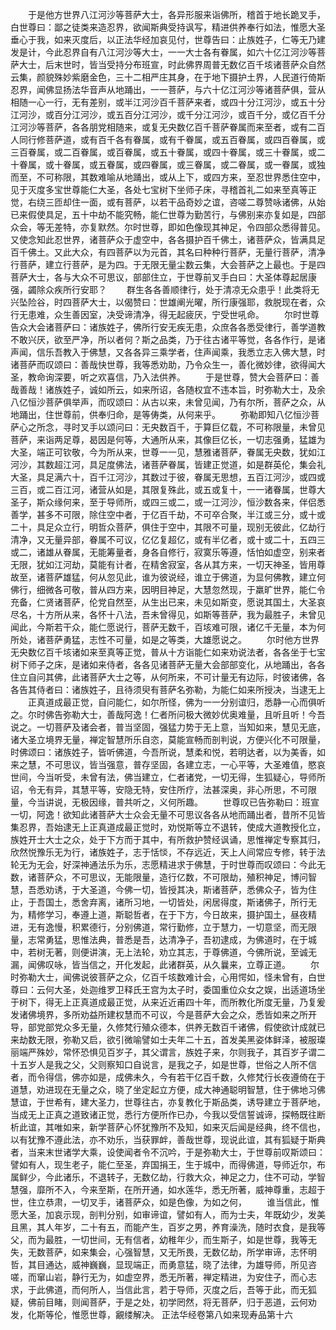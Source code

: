 <!-- { "loadSidebar": true } -->
　　于是他方世界八江河沙等菩萨大士，各异形服来诣佛所，稽首于地长跪叉手，白世尊曰：鄙之徒类来造忍界，欲闻斯典受持讽写，精进供养奉行如法，惟愿大圣垂心于我，如来灭度后，以正法华经加哀见付，世尊告曰：止族姓子，仁等无乃建发是计，今此忍界自有八江河沙等大士，一一大士各有眷属，如六十亿江河沙等菩萨大士，后末世时，皆当受持分布班宣，时此佛界周普无数亿百千垓诸菩萨众自然云集，颜貌殊妙紫磨金色，三十二相严庄其身，在于地下摄护土界，人民道行倚斯忍界，闻佛显扬法华音声从地踊出，一一菩萨，与六十亿江河沙等诸菩萨俱，营从相随一心一行，无有差别，或半江河沙百千菩萨来者，或四十分江河沙，或五十分江河沙，或百分江河沙，或五百分江河沙，或千分江河沙，或百千分，或亿百千分江河沙等菩萨，各各朋党相随来，或复无央数亿百千菩萨眷属而来至者，或有二百人同行修菩萨道，或有百千各有眷属，或有千眷属，或五百眷属，或四百眷属，或三百眷属，或二百眷属，或百眷属，或五十眷属，或四十眷属，或三十眷属，或二十眷属，或十眷属，或五眷属，或四眷属，或三眷属，或二眷属，或一眷属，或独而至，不可称限，其数难喻从地踊出，或从上下，或四方来，至忍世界悉住空中，见于灭度多宝世尊能仁大圣，各处七宝树下坐师子床，寻稽首礼二如来至真等正觉，右绕三匝却住一面，或有菩萨，以若干品奇妙之谊，咨嗟二尊赞咏诸佛，从始已来假使具足，五十中劫不能究畅，能仁世尊为勤苦行，与佛别来亦复如是，四部众会，等无差特，亦复默然。尔时世尊，即如色像现其神足，令四部众悉得普见。又使念知此忍世界，诸菩萨众于虚空中，各各摄护百千佛土，诸菩萨众，皆满具足百千佛土。又此大众，有四菩萨以为元首，其名曰种种行菩萨，无量行菩萨，清净行菩萨，建立行菩萨，是为四。于无限无量尘数云集，大会菩萨之上最也。于是四菩萨大士，各与大众不可思议，部部住立，于世尊前叉手白曰：大圣体尊起居康强，蠲除众疾所行安耶？
　　群生各各善顺律行，处于清凉无众患乎！此类将无兴坠险谷，时四菩萨大士，以偈赞曰：世雄阐光曜，所行康强耶，救脱现在者，众行无患难，众生善因室，决受谛清净，得无起疲厌，宁受世吼命。
　　尔时世尊告众大会诸菩萨曰：诸族姓子，佛所行安无疾无患，众庶各各悉受律行，善学道教不敢兴厌，欲至严净，所以者何？斯之品类，乃于往古诸平等觉，各各作行，是诸声闻，信乐吾教入于佛慧，又各各异三乘学者，住声闻乘，我悉立志入佛大慧，时诸菩萨而叹颂曰：善哉快世尊，我等悉劝助，乃令众生一，善化微妙律，欲得闻大圣，教命询深要，听之欢喜信，乃入法供养。
　　于是世尊，赞大会菩萨曰：善哉善哉！诸族姓子，诚如所云，如来所诏，各随权宜不违本旨，时弥勒大士，及余八亿恒沙菩萨俱举声，而叹颂曰：从古以来，未曾见闻，乃有尔所，菩萨之众，从地踊出，住世尊前，供奉归命，是等俦类，从何来乎。
　　弥勒即知八亿恒沙菩萨心之所念，寻时叉手以颂问曰：无央数百千，于算巨亿载，不可称限量，未曾见菩萨，来诣两足尊，曷因是何等，大通所从来，其像巨亿长，一切志强勇，猛雄为大圣，端正可钦敬，今为所从来，世尊一一见，慧雅诸菩萨，眷属无央数，犹如江河沙，其数超江河，具足度佛法，诸菩萨眷属，皆建正觉道，如是群英伦，集会礼大圣，具足满六十，百千江河沙，其数过于彼，眷属无思想，五百江河沙，或四或三百，或二百江河，诸营从如是，其限复殊此，或五或复十，一一诸眷属，世尊大圣子，斯众缘何来，至于导师所，或四三或二，或一江河沙，恒沙数各来，伴侣悉善学，甚多不可限，除住空中者，于亿百千劫，不可卒合聚，半江或三分，或十或二十，具足众立行，明哲众菩萨，俱住于空中，其限不可量，现别无彼此，亿劫行清净，又无量异部，眷属不可议，亿亿复超亿，或有半亿者，或十或二十，五四三或二，诸雄从眷属，无能筹量者，身各自修行，寂寞乐等遵，恬怕如虚空，别来者无限，犹如江河劫，莫能有计者，在精舍寂室，各从其方来，一切天神圣，皆用尊故至，诸菩萨雄猛，何从忽见此，谁为彼说经，谁立于佛道，为显何佛教，建立何佛行，细微各可敬，普从四方来，因明目神足，大慧忽然现，于羸旷世界，能仁令充备，仁贤诸菩萨，伦党自然至，从生出已来，未见如斯变，愿说其国土，大圣哀尽名，十方所从来，各怀十八法，吾未曾得见，如斯等菩萨，我为最胜子，未曾见闻此，今斯若干众，能仁愿说行，菩萨无数千，百垓难可限，诸亿千无量，本为何所处，诸菩萨勇猛，志性不可量，如是之等类，大雄愿说之。
　　尔时他方世界无央数亿百千垓诸如来至真等正觉，普从十方诣能仁如来劝说法者，各各坐于七宝树下师子之床，是诸如来侍者，各各见诸菩萨无量大会部部变化，从地踊出，各各住立自问其佛，此诸菩萨大士之等，从何所来，不可计量无有边际，时彼诸佛，各各告其侍者曰：诸族姓子，且待须臾有菩萨名弥勒，为能仁如来所授决，当逮无上
　　正真道成最正觉，自问能仁，如尔所怪，佛为一一分别谊归，悉静一心而俱听之。尔时佛告弥勒大士，善哉阿逸！仁者所问极大微妙优奥难量，且听且听！今吾说之。一切菩萨及诸会者，普当坚固，强猛力势于无上意，当知如来，慧见无底，诸大圣立境界无量，禅定智慧所乐自恣，莫能宣畅而剖判说，方便兴化不可限量，时佛颂曰：诸族姓子，皆听佛道，今吾所说，慧柔和悦，若明达者，以为美香，如来之慧，不可思议，皆当强意，普存坚固，各建立志，一心平等，大圣难值，愍哀世间，今当听受，未曾有法，佛当建立，仁者诸党，一切无得，生狐疑心，导师所诏，令无有异，其慧平等，安隐无特，安住所疗，法甚深奥，非心所思，不可限量，今当讲说，无极因缘，普共听之，义何所趣。
　　世尊叹已告弥勒曰：班宣一切，阿逸！欲知此诸菩萨大士众会无量不可思议各各从地而踊出者，昔所不见皆集忍界，吾始逮无上正真道成最正觉时，劝悦斯等立不退转，使成大道教授化立，族姓开士大士之众，处于下方而于其中，有所救护赞经讽诵，思惟禅定专察其归，欣然悦豫乐无为行，诸族姓子，志于恬惔，不存远近，天上人间常应专修，转于法轮无为无会，好深神通法乐为乐，志愿精进求于佛慧，于时世尊而叹颂曰：今此无数，诸菩萨众，不可思议，无能限量，造行亿数，不可限劫，殖积神足，博问智慧，吾悉劝诱，于大圣道，今佛一切，皆授其决，斯诸菩萨，悉佛众子，皆为住止，于吾国土，悉舍弃离，诸所习地，一切皆处，闲居得度，斯诸佛子，所行无为，精修学习，奉遵上道，斯聪哲者，在于下方，今日故来，摄护国土，昼夜精进，无有逸慢，积累德行，分别佛道，常行勤修，立于慧力，一切意坚，而无限量，志常勇猛，思惟法典，普悉是吾，达清净子，吾初逮成，为佛道时，在于城中，若树无著，则便讲演，无上法轮，劝立其志，于尊佛道，今佛所说，至诚无漏，闻佛叹咏，皆当信之，开化发起，此诸群英，从久曩来，立尊正道。
　　尔时弥勒大士，闻佛说彼菩萨之众，亿百千垓数难计会，心用愕如，怪未曾有，白世尊曰：云何大圣，处迦维罗卫释氏王宫为太子时，委国重位众女之娱，出适道场坐于树下，得无上正真道成最正觉，从来近近甫四十年，而所教化所度无量，乃复爰发诸佛境界，多所劝益所建权慧而不可议，今是菩萨大会之众，悉皆如来之所开导，部党部党众多无量，久修梵行殖众德本，供养无数百千诸佛，假使欲计成就已来劫数无限，弥勒又启，欲引微喻譬如士夫年二十五，首发美黑姿体鲜泽，被服璨丽端严殊妙，常怀恐惧见百岁子，其父谓言，族姓子来，尔则我子，其百岁子谓二十五岁人是我之父，父则察知口自说言，是我之子，如是世尊，世俗之人所不信者，而令得信，佛亦如是，成佛未久，今有若干亿百千数，久修梵行长夜遵倚在于道慧，劝进现在无量之众，晓了坐定起立方便，成大神通聪明智慧，住于佛地习佛慧谊，于世希有，建大圣力，世尊往古，亦复教化于斯品类，诱导建立于菩萨地，当成无上正真之道致诸正觉，悉行方便所作已办，今我以受信誓诚谛，探畅既往断析此谊，其唯如来，新学菩萨心怀犹豫所不及知，如来灭后闻是经典，终不信也，以有犹豫不遵此法，亦不劝乐，当获罪衅，善哉世尊，现说此谊，其有狐疑于斯典者，当来末世诸学大乘，设使闻者令不沉吟，于是弥勒大士，于世尊前叹斯颂曰：譬如有人，现生老子，能仁至圣，弃国捐王，生于城中，而得佛道，导师近尔，布属鲜少，今此诸乐，不退转子，无数亿劫，行救大众，神足之力，住不可动，学智慧强，靡所不入，今来至斯，在所开通，如水莲华，悉无所著，威神尊重，志超于世，住立恭肃，一切叉手，诸菩萨众，如是色像，为如之何，
　　谁当信此，惟愿大圣，加哀示现，剖判分别，如审谛谊，譬如有人，而为士夫，年既幼少，发美且黑，其人年岁，二十有五，而能产生，百岁之男，养育澡洗，随时衣食，是我等父，而为最胜，一切世间，无有信者，幼稚年少，而生斯子，如是世尊，我等无失，无数菩萨，如来集会，心强智慧，又无所畏，无数亿劫，所学审谛，志怀明哲，其目通达，威神巍巍，显现端正，而勇意猛，晓了法律，为雄导师，所见咨嗟，而窜山岩，静行无为，如虚空界，悉无所著，禅定精进，为安住子，而心志求，于此佛道，而何所人，当信此言，若于导师，灭度之后，吾等于此，而无狐疑，佛前目睹，则闻菩萨，于是之处，初学罔然，将无菩萨，归于恶道，云何劝发，化斯等伦，惟愿世尊，覶缕解决。
正法华经卷第八如来现寿品第十六
